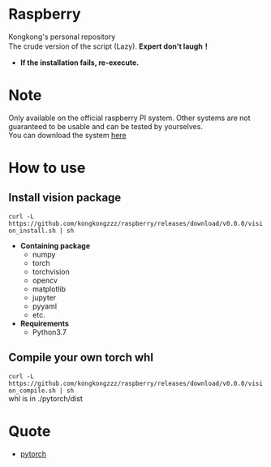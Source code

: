 # Raspberry
Kongkong's personal repository<br>
The crude version of the script (Lazy). **Expert don't laugh！** <br>
* **If the installation fails, re-execute.**

# Note
Only available on the official raspberry PI system. Other systems are not guaranteed to be usable and can be tested by yourselves.<br>
You can download the system [here](https://www.raspberrypi.org/downloads/raspberry-pi-os/)

# How to use
## Install vision package
`curl -L https://github.com/kongkongzzz/raspberry/releases/download/v0.0.0/vision_install.sh | sh`
* **Containing package**
  * numpy
  * torch
  * torchvision
  * opencv
  * matplotlib
  * jupyter
  * pyyaml
  * etc.
* **Requirements**
  * Python3.7
  
## Compile your own torch whl
`curl -L https://github.com/kongkongzzz/raspberry/releases/download/v0.0.0/vision_compile.sh | sh`<br>
whl is in ./pytorch/dist

# Quote
* [pytorch](https://github.com/pytorch/pytorch)

